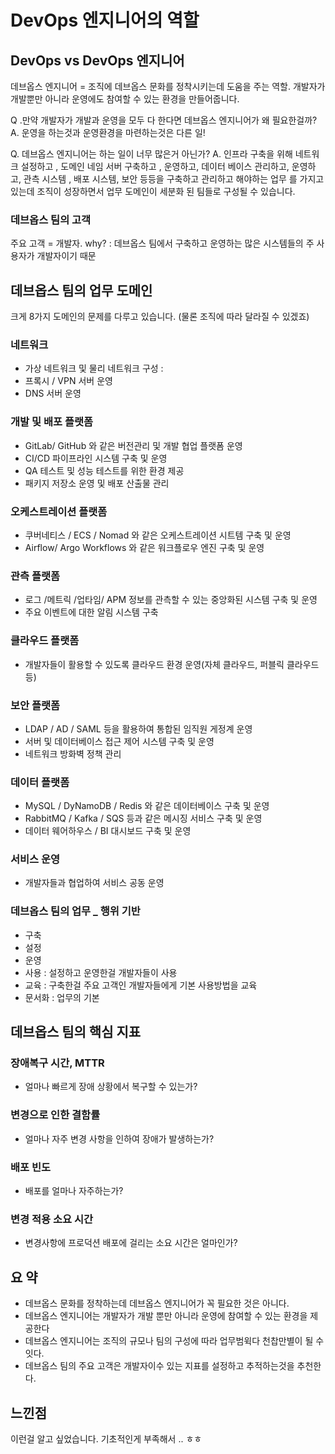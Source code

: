 # DevOps 엔지니어의 역할

## DevOps vs DevOps 엔지니어
데브옵스 엔지니어 = 조직에 데브옵스 문화를 정착시키는데 도움을 주는 역할. 개발자가 개발뿐만 아니라 운영에도 참여할 수 있는 환경을 만들어줍니다.

Q .만약 개발자가 개발과 운영을 모두 다 한다면 데브옵스 엔지니어가 왜 필요한걸까? 
A. 운영을 하는것과 운영환경을 마련하는것은 다른 일!

Q. 데브옵스 엔지니어는 하는 일이 너무 많은거 아닌가?
A. 인프라 구축을 위해 네트워크 설정하고 , 도메인 네임 서버 구축하고 , 운영하고, 데이터 베이스 관리하고, 운영하고, 관측 시스템 , 배포 시스템, 보안 등등을 구축하고 관리하고 해야하는 업무
를 가지고 있는데 조직이 성장하면서 업무 도메인이 세분화 된 팀들로 구성될 수 있습니다.

### 데브옵스 팀의 고객
주요 고객 = 개발자. why? : 데브옵스 팀에서 구축하고 운영하는 많은 시스템들의 주 사용자가 개발자이기 때문

## 데브옵스 팀의 업무 도메인
크게 8가지 도메인의 문제를 다루고 있습니다. (물론 조직에 따라 달라질 수 있겠죠)

### 네트워크
- 가상 네트워크 및 물리 네트워크 구성 : 
- 프록시 / VPN 서버 운영
- DNS 서버 운영
### 개발 및 배포 플랫폼
- GitLab/ GitHub 와 같은 버전관리 및 개발 협업 플랫폼 운영
- CI/CD 파이프라인 시스템 구축 및 운영
- QA 테스트 및 성능 테스트를 위한 환경 제공
- 패키지 저장소 운영 및 배포 산출물 관리
### 오케스트레이션 플랫폼
- 쿠버네티스 / ECS / Nomad 와 같은 오케스트레이션 시트템 구축 및 운영
- Airflow/ Argo Workflows 와 같은 워크플로우 엔진 구축 및 운영
### 관측 플랫폼
- 로그 /메트릭 /업타임/ APM 정보를 관측할 수 있는 중앙화된 시스템 구축 및 운영
- 주요 이벤트에 대한 알림 시스템 구축
### 클라우드 플랫폼
- 개발자들이 활용할 수 있도록 클라우드 환경 운영(자체 클라우드, 퍼블릭 클라우드 등)
### 보안 플랫폼
- LDAP / AD / SAML 등을 활용하여 통합된 임직원 게정계 운영
- 서버 및 데이터베이스 접근 제어 시스템 구축 및 운영
- 네트워크 방화벽 정책 관리
### 데이터 플랫폼
- MySQL / DyNamoDB / Redis 와 같은 데이터베이스 구축 및 운영
- RabbitMQ / Kafka / SQS 등과 같은 메시징 서비스 구축 및 운영
- 데이터 웨어하우스 / BI 대시보드 구축 및 운영
### 서비스 운영
- 개발자들과 협업하여 서비스 공동 운영

### 데브옵스 팀의 업무 _ 행위 기반
- 구축 
- 설정
- 운영
- 사용 : 설정하고 운영한걸 개발자들이 사용
- 교육 : 구축한걸 주요 고객인 개발자들에게 기본 사용방법을 교육
- 문서화 : 업무의 기본


## 데브옵스 팀의 핵심 지표
### 장애복구 시간, MTTR
- 얼마나 빠르게 장애 상황에서 복구할 수 있는가?

### 변경으로 인한 결함률
- 얼마나 자주 변경 사항을 인하여 장애가 발생하는가?

### 배포 빈도
- 배포를 얼마나 자주하는가?

### 변경 적용 소요 시간
- 변경사항에 프로덕션 배포에 걸리는 소요 시간은 얼마인가?

## 요 약
- 데브옵스 문화를 정착하는데 데브옵스 엔지니어가 꼭 필요한 것은 아니다.
- 데브옵스 엔지니어는 개발자가 개발 뿐만 아니라 운영에 참여할 수 있는 환경을 제공한다
- 데브옵스 엔지니어는 조직의 규모나 팀의 구성에 따라 업무범윅다 천찹만별이 될 수 잇다.
- 데브옵스 팀의 주요 고객은 개발자이수 있는 지표를 설정하고 추적하는것을 추천한다.

## 느낀점
이런걸 알고 싶었습니다. 기초적인게 부족해서 .. ㅎㅎ
